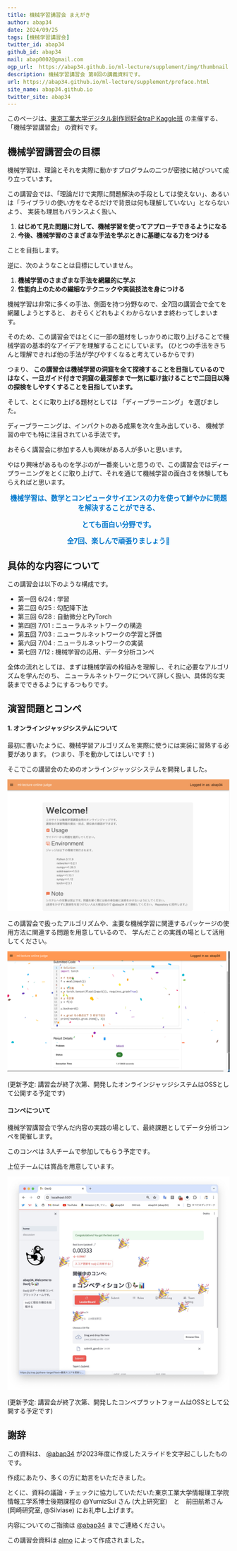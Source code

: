 ```yaml
---
title: 機械学習講習会 まえがき
author: abap34
date: 2024/09/25
tags: [機械学習講習会]
twitter_id: abap34
github_id: abap34
mail: abap0002@gmail.com
ogp_url:  https://abap34.github.io/ml-lecture/supplement/img/thumbnail.png
description: 機械学習講習会 第0回の講義資料です。
url: https://abap34.github.io/ml-lecture/supplement/preface.html
site_name: abap34.github.io
twitter_site: abap34
---
```


このページは、[東京工業大学デジタル創作同好会traP Kaggle班](https://trap.jp/kaggle/) の主催する、「機械学習講習会」 の資料です。　

## 機械学習講習会の目標
  
機械学習は、理論とそれを実際に動かすプログラムの二つが密接に結びついて成り立っています。


この講習会では、「理論だけで実際に問題解決の手段としては使えない」、あるいは「ライブラリの使い方をなぞるだけで背景は何も理解していない」とならないよう、
実装も理屈もバランスよく扱い、

1. **はじめて見た問題に対して、機械学習を使ってアプローチできるようになる**
2. **今後、機械学習のさまざまな手法を学ぶときに基礎になる力をつける**

ことを目指します。　

逆に、次のようなことは目標にしていません。

1. **機械学習のさまざまな手法を網羅的に学ぶ**
2. **性能向上のための繊細なテクニックや実装技法を身につける**

機械学習は非常に多くの手法、側面を持つ分野なので、全7回の講習会で全てを網羅しようとすると、
おそらくどれもよくわからないまま終わってしまいます。


そのため、この講習会ではとくに一部の題材をしっかりめに取り上げることで機械学習の基本的なアイデアを理解することにしています。
(ひとつの手法をきちんと理解できれば他の手法が学びやすくなると考えているからです) 


つまり、
<span class="lined">**この講習会は機械学習の洞窟を全て探検することを目指しているのではなく、一旦ガイド付きで洞窟の最深部まで一気に駆け抜けることで二回目以降の探検をしやすくすることを目指しています。**</span>


そして、とくに取り上げる題材としては 「ディープラーニング」 を選びました。


ディープラーニングは、インパクトのある成果を次々生み出している、
機械学習の中でも特に注目されている手法です。　


おそらく講習会に参加する人も興味がある人が多いと思います。

やはり興味があるものを学ぶのが一番楽しいと思うので、この講習会ではディープラーニングをとくに取り上げて、それを通じて機械学習の面白さを体験してもらえればと思います。

<div style="text-align: center; color: #0077cc; font-size: 1.1em; font-weight: bold;">
  
  **機械学習は、数学とコンピュータサイエンスの力を使って鮮やかに問題を解決することができる、**
  
  **とても面白い分野です。**

  **全7回、楽しんで頑張りましょう💪**

</div>


## 具体的な内容について

この講習会は以下のような構成です。


- 第一回 6/24 : 学習 
- 第二回 6/25 : 勾配降下法
- 第三回 6/28 : 自動微分とPyTorch 
- 第四回 7/01 : ニューラルネットワークの構造
- 第五回 7/03 : ニューラルネットワークの学習と評価
- 第六回 7/04 : ニューラルネットワークの実装 
- 第七回 7/12 : 機械学習の応用、データ分析コンペ

全体の流れとしては、まずは機械学習の枠組みを理解し、それに必要なアルゴリズムを学んだのち、
ニューラルネットワークについて詳しく扱い、具体的な実装までできるようにするつもりです。


## 演習問題とコンペ
#### 1. オンラインジャッジシステムについて
最初に書いたように、機械学習アルゴリズムを実際に使うには実装に習熟する必要があります。
(つまり、手を動かしてほしいです！)

そこでこの講習会のためのオンラインジャッジシステムを開発しました。

![開発中の画像なのできっともう少し見た目が良くなるはず...](img/oj-preview.png)


この講習会で扱ったアルゴリズムや、主要な機械学習に関連するパッケージの使用方法に関連する問題を用意しているので、
学んだことの実践の場として活用してください。

![順位表なども用意しています。頑張って上位を目指しましょう！](img/confetti.png)

(更新予定: 講習会が終了次第、開発したオンラインジャッジシステムはOSSとして公開する予定です)

#### コンペについて
機械学習講習会で学んだ内容の実践の場として、最終課題としてデータ分析コンペを開催します。

このコンペは 3人チームで参加してもらう予定です。

上位チームには賞品を用意しています。

![](img/dacq-v2.png)

(更新予定: 講習会が終了次第、開発したコンペプラットフォームはOSSとして公開する予定です)


## 謝辞
この資料は、 [@abap34](https://x.com/abap34) が2023年度に作成したスライドを文字起こししたものです。

作成にあたり、多くの方に助言をいただきました。


とくに、資料の議論・チェックに協力していただいた東京工業大学情報理工学院情報工学系博士後期課程の @YumizSui さん (大上研究室)　と　前田航希さん (岡崎研究室, @Silviase) にお礼申し上げます。

内容についてのご指摘は [@abap34](https://x.com/abap34) までご連絡ください。

この講習会資料は [almo](https://github.com/abap34/almo) によって作成されました。



